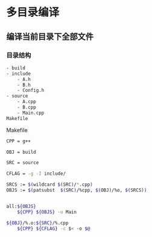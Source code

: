 <!--
 * @Description: 
 * @Version: 1.0
 * @Author: dmjcb
 * @Email:  
 * @Date: 2022-10-16 23:29:52
 * @LastEditors: dmjcb
 * @LastEditTime: 2023-05-03 17:33:46
-->

# 多目录编译

## 编译当前目录下全部文件

### 目录结构

```sh
- build
- include
    - A.h
    - B.h
    - Config.h
- source
    - A.cpp
    - B.cpp
    - Main.cpp
Makefile
```

Makefile

```sh
CPP = g++

OBJ = build

SRC = source

CFLAG = -g -I include/

SRCS := $(wildcard $(SRC)/*.cpp)
OBJS := $(patsubst  $(SRC)/%cpp, $(OBJ)/%o, $(SRCS))


all:${OBJS}
    ${CPP} ${OBJS} -o Main

${OBJ}/%.o:${SRC}/%.cpp
    ${CPP} ${CFLAG} -c $< -o $@
```
